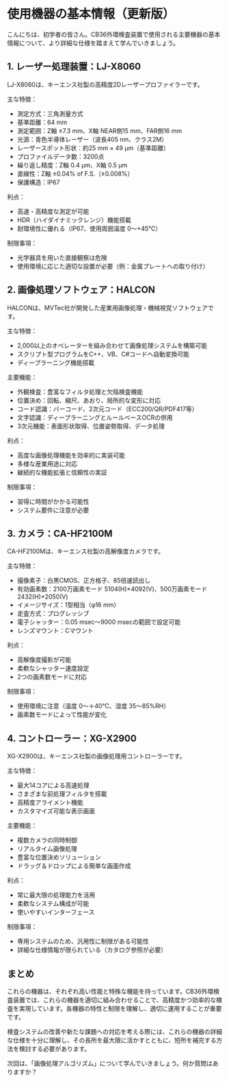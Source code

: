 # 使用機器の基本情報（更新版）

こんにちは、初学者の皆さん。CB36外環検査装置で使用される主要機器の基本情報について、より詳細な仕様を踏まえて学んでいきましょう。

## 1. レーザー処理装置：LJ-X8060

LJ-X8060は、キーエンス社製の高精度2Dレーザープロファイラーです。

主な特徴：
- 測定方式：三角測量方式
- 基準距離：64 mm
- 測定範囲：Z軸 ±7.3 mm、X軸 NEAR側15 mm、FAR側16 mm
- 光源：青色半導体レーザー（波長405 nm、クラス2M）
- レーザースポット形状：約25 mm × 49 µm（基準距離）
- プロファイルデータ数：3200点
- 繰り返し精度：Z軸 0.4 µm、X軸 0.5 µm
- 直線性：Z軸 ±0.04% of F.S.（±0.008%）
- 保護構造：IP67

利点：
- 高速・高精度な測定が可能
- HDR（ハイダイナミックレンジ）機能搭載
- 耐環境性に優れる（IP67、使用周囲温度 0〜+45℃）

制限事項：
- 光学器具を用いた直接観察は危険
- 使用環境に応じた適切な設置が必要（例：金属プレートへの取り付け）

## 2. 画像処理ソフトウェア：HALCON

HALCONは、MVTec社が開発した産業用画像処理・機械視覚ソフトウェアです。

主な特徴：
- 2,000以上のオペレーターを組み合わせて画像処理システムを構築可能
- スクリプト型プログラムをC++、VB、C#コードへ自動変換可能
- ディープラーニング機能搭載

主要機能：
- 外観検査：豊富なフィルタ処理と欠陥検査機能
- 位置決め：回転、縮尺、あおり、局所的な変形に対応
- コード認識：バーコード、2次元コード（ECC200/QR/PDF417等）
- 文字認識：ディープラーニングとルールベースOCRの併用
- 3次元機能：表面形状取得、位置姿勢取得、データ処理

利点：
- 高度な画像処理機能を効率的に実装可能
- 多様な産業用途に対応
- 継続的な機能拡張と信頼性の実証

制限事項：
- 習得に時間がかかる可能性
- システム要件に注意が必要

## 3. カメラ：CA-HF2100M

CA-HF2100Mは、キーエンス社製の高解像度カメラです。

主な特徴：
- 撮像素子：白黒CMOS、正方格子、85倍速読出し
- 有効画素数：2100万画素モード 5104(H)×4092(V)、500万画素モード 2432(H)×2050(V)
- イメージサイズ：1型相当（φ16 mm）
- 走査方式：プログレッシブ
- 電子シャッター：0.05 msec～9000 msecの範囲で設定可能
- レンズマウント：Cマウント

利点：
- 高解像度撮影が可能
- 柔軟なシャッター速度設定
- 2つの画素数モードに対応

制限事項：
- 使用環境に注意（温度 0～＋40℃、湿度 35～85%RH）
- 画素数モードによって性能が変化

## 4. コントローラー：XG-X2900

XG-X2900は、キーエンス社製の画像処理用コントローラーです。

主な特徴：
- 最大14コアによる高速処理
- さまざまな前処理フィルタを搭載
- 高精度アライメント機能
- カスタマイズ可能な表示画面

主要機能：
- 複数カメラの同時制御
- リアルタイム画像処理
- 豊富な位置決めソリューション
- ドラッグ＆ドロップによる簡単な画面作成

利点：
- 常に最大限の処理能力を活用
- 柔軟なシステム構成が可能
- 使いやすいインターフェース

制限事項：
- 専用システムのため、汎用性に制限がある可能性
- 詳細な仕様情報が限られている（カタログ参照が必要）

## まとめ

これらの機器は、それぞれ高い性能と特殊な機能を持っています。CB36外環検査装置では、これらの機器を適切に組み合わせることで、高精度かつ効率的な検査を実現しています。各機器の特性と制限を理解し、適切に運用することが重要です。

検査システムの改善や新たな課題への対応を考える際には、これらの機器の詳細な仕様を十分に理解し、その長所を最大限に活かすとともに、短所を補完する方法を検討する必要があります。

次回は、「画像処理アルゴリズム」について学んでいきましょう。何か質問はありますか？
